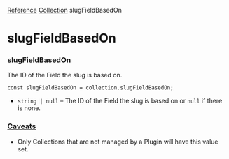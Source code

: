 [Reference](https://www.framer.com/developers/reference)
[Collection](https://www.framer.com/developers/reference/plugins-collection)
slugFieldBasedOn
# slugFieldBasedOn
### slugFieldBasedOn
The ID of the Field the slug is based on.
```
const slugFieldBasedOn = collection.slugFieldBasedOn;
```

  * `string | null` – The ID of the Field the slug is based on or `null` if there is none.


### [Caveats](https://www.framer.com/developers/reference/plugins-collection-slug-field-based-on#caveats)
  * Only Collections that are not managed by a Plugin will have this value set.


